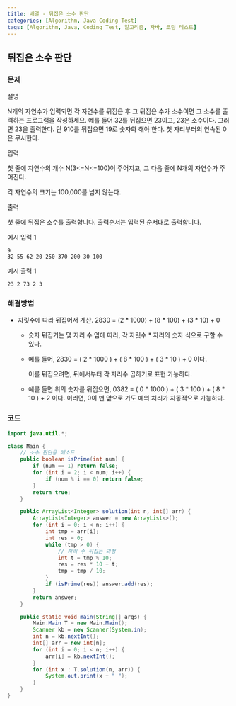 ```yaml
---
title: 배열 - 뒤집은 소수 판단
categories: [Algorithm, Java Coding Test]
tags: [Algorithm, Java, Coding Test, 알고리즘, 자바, 코딩 테스트]
---
```


## 뒤집은 소수 판단

### 문제
설명

N개의 자연수가 입력되면 각 자연수를 뒤집은 후 그 뒤집은 수가 소수이면 그 소수를 출력하는 프로그램을 작성하세요.
예를 들어 32를 뒤집으면 23이고, 23은 소수이다. 그러면 23을 출력한다. 단 910를 뒤집으면 19로 숫자화 해야 한다.
첫 자리부터의 연속된 0은 무시한다.


입력

첫 줄에 자연수의 개수 N(3<=N<=100)이 주어지고, 그 다음 줄에 N개의 자연수가 주어진다.

각 자연수의 크기는 100,000를 넘지 않는다.


출력

첫 줄에 뒤집은 소수를 출력합니다. 출력순서는 입력된 순서대로 출력합니다.


예시 입력 1
```
9
32 55 62 20 250 370 200 30 100
```

예시 출력 1
```
23 2 73 2 3
```

### 해결방법

- 자릿수에 따라 뒤집어서 계산. 2830 = (2 * 1000) + (8 * 100) + (3 * 10) + 0
  - 숫자 뒤집기는 몇 자리 수 임에 따라, 각 자릿수 * 자리의 숫자 식으로 구할 수 있다.
    
  - 예를 들어, 2830 = ( 2 * 1000 ) + ( 8 * 100 ) + ( 3 * 10 ) + 0 이다.
    
    이를 뒤집으려면, 뒤에서부터 각 자리수 곱하기로 표현 가능하다.
    
  - 예를 들면 위의 숫자를 뒤집으면, 0382 = ( 0 * 1000 ) + ( 3 * 100 ) + ( 8 * 10 ) + 2 이다.
    이러면, 0이 맨 앞으로 가도 예외 처리가 자동적으로 가능하다.


### 코드

```java
import java.util.*;

class Main {
    // 소수 판단용 메소드
    public boolean isPrime(int num) {
        if (num == 1) return false;
        for (int i = 2; i < num; i++) {
            if (num % i == 0) return false;
        }
        return true;
    }

    public ArrayList<Integer> solution(int n, int[] arr) {
        ArrayList<Integer> answer = new ArrayList<>();
        for (int i = 0; i < n; i++) {
            int tmp = arr[i];
            int res = 0;
            while (tmp > 0) {
                // 자리 수 뒤집는 과정
                int t = tmp % 10;
                res = res * 10 + t;
                tmp = tmp / 10;
            }
            if (isPrime(res)) answer.add(res);
        }
        return answer;
    }

    public static void main(String[] args) {
        Main.Main T = new Main.Main();
        Scanner kb = new Scanner(System.in);
        int n = kb.nextInt();
        int[] arr = new int[n];
        for (int i = 0; i < n; i++) {
            arr[i] = kb.nextInt();
        }
        for (int x : T.solution(n, arr)) {
            System.out.print(x + " ");
        }
    }
}

```
